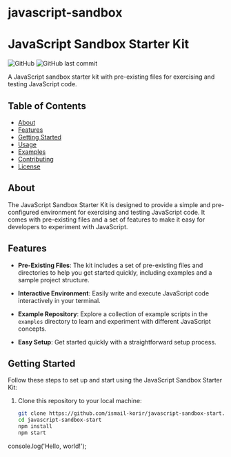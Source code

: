 # javascript-sandbox 
# JavaScript Sandbox Starter Kit

![GitHub](https://img.shields.io/github/license/ismail-korir/javascript-sandbox-start)
![GitHub last commit](https://img.shields.io/github/last-commit/ismail-korir/javascript-sandbox-start)

A JavaScript sandbox starter kit with pre-existing files for exercising and testing JavaScript code.

## Table of Contents

- [About](#about)
- [Features](#features)
- [Getting Started](#getting-started)
- [Usage](#usage)
- [Examples](#examples)
- [Contributing](#contributing)
- [License](#license)

## About

The JavaScript Sandbox Starter Kit is designed to provide a simple and pre-configured environment for exercising and testing JavaScript code. It comes with pre-existing files and a set of features to make it easy for developers to experiment with JavaScript.

## Features

- **Pre-Existing Files**: The kit includes a set of pre-existing files and directories to help you get started quickly, including examples and a sample project structure.

- **Interactive Environment**: Easily write and execute JavaScript code interactively in your terminal.

- **Example Repository**: Explore a collection of example scripts in the `examples` directory to learn and experiment with different JavaScript concepts.

- **Easy Setup**: Get started quickly with a straightforward setup process.

## Getting Started

Follow these steps to set up and start using the JavaScript Sandbox Starter Kit:

1. Clone this repository to your local machine:

   ```bash
   git clone https://github.com/ismail-korir/javascript-sandbox-start.git
   cd javascript-sandbox-start
   npm install
   npm start
console.log('Hello, world!');



